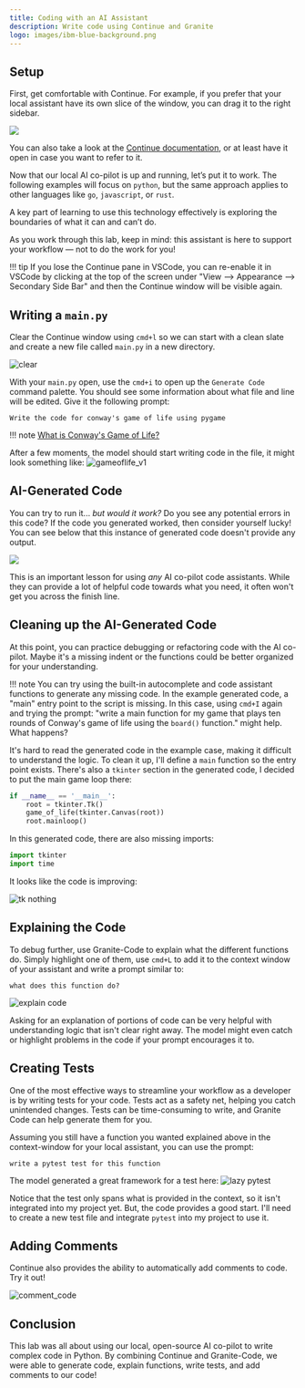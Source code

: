 ```yaml
---
title: Coding with an AI Assistant
description: Write code using Continue and Granite
logo: images/ibm-blue-background.png
---
```


## Setup

First, get comfortable with Continue. For example, if you prefer that your local assistant have its own slice of the window, you can drag it to the right sidebar.

![](https://docs.continue.dev/assets/images/move-to-right-sidebar-b2d315296198e41046fc174d8178f30a.gif)

You can also take a look at the [Continue documentation](https://docs.continue.dev/chat/how-to-use-it), or at least have it open in case you want to refer to it.

Now that our local AI co-pilot is up and running, let’s put it to work. The following examples will focus on `python`, but the same approach applies to other languages like `go`, `javascript`, or `rust`. 

A key part of learning to use this technology effectively is exploring the boundaries of what it can and can’t do.

As you work through this lab, keep in mind: this assistant is here to support your workflow — not to do the work for you!

!!! tip
    If you lose the Continue pane in VSCode, you can re-enable it in VSCode by clicking at the top of the screen under "View --> Appearance --> Secondary Side Bar" and then the Continue window will be visible again.

## Writing a `main.py`

Clear the Continue window using `cmd+l` so we can start with a clean slate and create a new file called `main.py` in a new directory.

![clear](../images/clearscreen.png)

With your `main.py` open, use the `cmd+i` to open up the `Generate Code` command palette. You should see some information about what file and line will be edited. Give it the following prompt:

```
Write the code for conway's game of life using pygame
```

!!! note
    [What is Conway's Game of Life?](https://en.wikipedia.org/wiki/Conway's_Game_of_Life)

After a few moments, the model should start writing code in the file, it might look something like:
![gameoflife_v1](../images/gameoflife_v1.png)

## AI-Generated Code

You can try to run it... *but would it work?* Do you see any potential errors in this code? If the code you generated worked, then consider yourself lucky! You can see below that this instance of generated code doesn't provide any output.

![](../images/nowork.png)

This is an important lesson for using _any_ AI co-pilot code assistants. While they can provide a lot of helpful code towards what you need, it often won't get you across the finish line.

## Cleaning up the AI-Generated Code

At this point, you can practice debugging or refactoring code with the AI co-pilot. Maybe it's a missing indent or the functions could be better organized for your understanding.

!!! note
    You can try using the built-in autocomplete and code assistant functions to generate any missing code.
    In the example generated code, a "main" entry point to the script is missing. In this case, using `cmd+I` again and trying the prompt: "write a main function for my game that plays ten rounds of Conway's
    game of life using the `board()` function." might help. What happens?

It's hard to read the generated code in the example case, making it difficult to understand the logic. To clean it up, I'll define a `main` function so the entry point exists. There's also a `tkinter` section in the generated code, I decided to put the main game loop there:

```python
if __name__ == '__main__':
    root = tkinter.Tk()
    game_of_life(tkinter.Canvas(root))
    root.mainloop()
```

In this generated code, there are also missing imports:

```python
import tkinter
import time
```

It looks like the code is improving:

![tk nothing](../images/tk_nothing.png)

## Explaining the Code

To debug further, use Granite-Code to explain what the different functions do. Simply highlight one of them, use `cmd+L` to add it to the context window of your assistant and write a prompt similar to:

```text
what does this function do?
```

![explain code](../images/explain_code.png)

Asking for an explanation of portions of code can be very helpful with understanding logic that isn't clear right away. The model might even catch or highlight problems in the code if your prompt encourages it to.

## Creating Tests

One of the most effective ways to streamline your workflow as a developer is by writing tests for your code. Tests act as a safety net, helping you catch unintended changes. Tests can be time-consuming to write, and Granite Code can help generate them for you.

Assuming you still have a function you wanted explained above in the context-window for your local assistant, you can use the prompt:

```text
write a pytest test for this function
```

The model generated a great framework for a test here:
![lazy pytest](../images/pytest_test.png)

Notice that the test only spans what is provided in the context, so it isn't integrated into my project yet. But, the code provides a good start. I'll need to create a new test file and integrate `pytest` into my project to use it.

## Adding Comments

Continue also provides the ability to automatically add comments to code. Try it out!

![comment_code](../images/comment_code.png)

## Conclusion

This lab was all about using our local, open-source AI co-pilot to write complex code in Python. By combining Continue and Granite-Code, we were able to generate code, explain functions, write tests, and add comments to our code!
